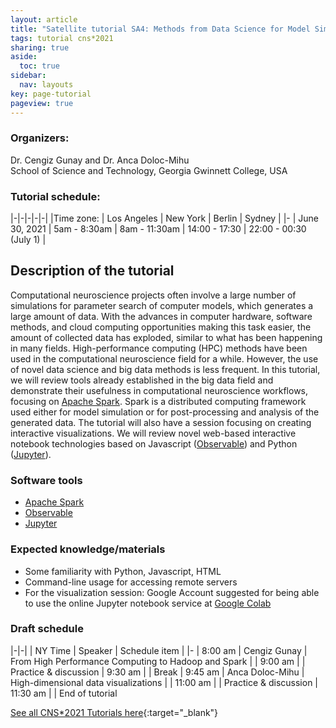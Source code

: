 ```yaml
---
layout: article
title: "Satellite tutorial SA4: Methods from Data Science for Model Simulation, Analysis, and Visualization"
tags: tutorial cns*2021
sharing: true
aside:
  toc: true
sidebar:
  nav: layouts
key: page-tutorial
pageview: true
---
```


### Organizers:
Dr. Cengiz Gunay and Dr. Anca Doloc-Mihu <br>
School of Science and Technology, Georgia Gwinnett College, USA

### Tutorial schedule:

|-|-|-|-|-|
|Time zone: | Los Angeles | New York | Berlin | Sydney |
|- 
| June 30, 2021 | 5am - 8:30am | 8am - 11:30am | 14:00 - 17:30 | 22:00 - 00:30 (July 1) |

<!--more-->

## Description of the tutorial

Computational neuroscience projects often involve a large number of
simulations for parameter search of computer models, which generates a
large amount of data. With the advances in computer hardware, software
methods, and cloud computing opportunities making this task easier,
the amount of collected data has exploded, similar to what has been
happening in many fields. High-performance computing (HPC) methods
have been used in the computational neuroscience field for a
while. However, the use of novel data science and big data methods is
less frequent.  In this tutorial, we will review tools already
established in the big data field and demonstrate their usefulness in
computational neuroscience workflows, focusing
on [Apache Spark](https://spark.apache.org/). Spark is a distributed
computing framework used either for model simulation or for
post-processing and analysis of the generated data. The tutorial will
also have a session focusing on creating interactive
visualizations. We will review novel web-based interactive notebook
technologies based on Javascript
([Observable](https://observablehq.com/)) and Python
([Jupyter](https://jupyter.org/)).

### Software tools

- [Apache Spark](https://spark.apache.org/)
- [Observable](https://observablehq.com/)
- [Jupyter](https://jupyter.org/)

### Expected knowledge/materials

- Some familiarity with Python, Javascript, HTML
- Command-line usage for accessing remote servers
- For the visualization session: Google Account suggested for being
  able to use the online Jupyter notebook service
  at [Google Colab](https://colab.research.google.com/)
    
### Draft schedule

|-|-|
| NY Time | Speaker | Schedule item | 
|- 
| 8:00 am | Cengiz Gunay    | From High Performance Computing to Hadoop and Spark  |
| 9:00 am | | Practice & discussion 
| 9:30 am | | Break
| 9:45 am | Anca Doloc-Mihu | High-dimensional data visualizations  |
| 11:00 am | | Practice & discussion
| 11:30 am | | End of tutorial

[See all CNS*2021 Tutorials here](https://www.cnsorg.org/cns-2021-tutorials){:target="_blank"}

